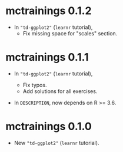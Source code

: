 # mctrainings 0.1.2

* In `"td-ggplot2"` (`learnr` tutorial),
    + Fix missing space for "scales" section.

# mctrainings 0.1.1

* In `"td-ggplot2"` (`learnr` tutorial),
    + Fix typos.
    + Add solutions for all exercises.

* In `DESCRIPTION`, now depends on R >= 3.6.

# mctrainings 0.1.0

* New `"td-ggplot2"` (`learnr` tutorial).
